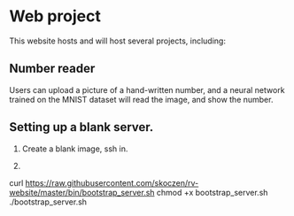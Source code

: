 # Web project

This website hosts and will host several projects, including:

## Number reader

Users can upload a picture of a hand-written number, and a neural network trained on the MNIST dataset will read the image, and show the number.


## Setting up a blank server.
1. Create a blank image, ssh in.
2. ```bash
curl https://raw.githubusercontent.com/skoczen/rv-website/master/bin/bootstrap_server.sh
chmod +x bootstrap_server.sh
./bootstrap_server.sh
```

